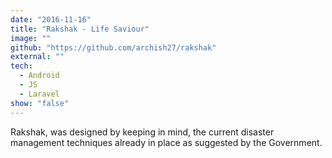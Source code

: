 ```yaml
---
date: "2016-11-16"
title: "Rakshak - Life Saviour"
image: ""
github: "https://github.com/archish27/rakshak"
external: ""
tech:
  - Android
  - JS
  - Laravel
show: "false"
---
```


Rakshak, was designed by keeping in mind, the current disaster management techniques already in place as suggested by the Government.
